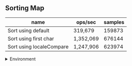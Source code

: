 ## Sorting Map

|name|ops/sec|samples|
|-|-|-|
|Sort using default|319,679|159873|
|Sort using first char|1,352,069|676144|
|Sort using localeCompare|1,247,906|623974|


<details>
<summary>Environment</summary>

* __Machine:__ linux x64 | 4 vCPUs | 7.6GB Mem
* __Run:__ Fri Oct 17 2025 17:01:41 GMT+0000 (Coordinated Universal Time)
* __Node:__ `v24.4.1`
</details>

<!--
{"environment":{"platform":"linux","arch":"x64","cpus":4,"totalMemory":7.59783935546875},"benchmarks":[{"name":"Sort using default","samples":159873,"opsSec":319679.3212871659},{"name":"Sort using first char","samples":676144,"opsSec":1352069.213568137},{"name":"Sort using localeCompare","samples":623974,"opsSec":1247906.1626979895}]}-->

